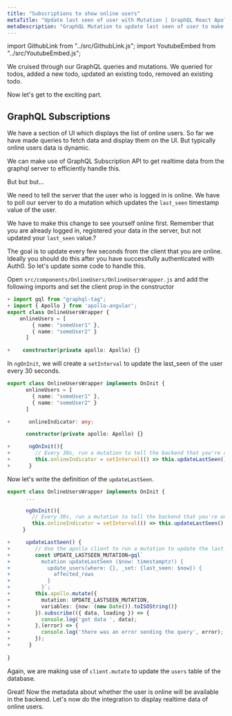 ```yaml
---
title: "Subscriptions to show online users"
metaTitle: "Update last seen of user with Mutation | GraphQL React Apollo Tutorial"
metaDescription: "GraphQL Mutation to update last seen of user to make them available online. Use setInterval to trigger mutation every few seconds "
---
```


import GithubLink from "../src/GithubLink.js";
import YoutubeEmbed from "../src/YoutubeEmbed.js";

<YoutubeEmbed link="https://www.youtube.com/embed/Zegh4VJqrHM" />

We cruised through our GraphQL queries and mutations. We queried for todos, added a new todo, updated an existing todo, removed an existing todo.

Now let's get to the exciting part.

GraphQL Subscriptions
---------------------

We have a section of UI which displays the list of online users. So far we have made queries to fetch data and display them on the UI. But typically online users data is dynamic.

We can make use of GraphQL Subscription API to get realtime data from the graphql server to efficiently handle this.

But but but...

We need to tell the server that the user who is logged in is online. We have to poll our server to do a mutation which updates the `last_seen` timestamp value of the user.

We have to make this change to see yourself online first. Remember that you are already logged in, registered your data in the server, but not updated your `last_seen` value.?

The goal is to update every few seconds from the client that you are online. Ideally you should do this after you have successfully authenticated with Auth0. So let's update some code to handle this. 

Open `src/components/OnlineUsers/OnlineUsersWrapper.js` and add the following imports and set the client prop in the constructor

<GithubLink link="https://github.com/hasura/graphql-engine/blob/master/community/learn/graphql-tutorials/tutorials/react-apollo/app-final/src/components/OnlineUsers/OnlineUsersWrapper.js" text="src/components/OnlineUsers/OnlineUsersWrapper.js" />

```typescript
+ import gql from "graphql-tag";
+ import { Apollo } from 'apollo-angular';
export class OnlineUsersWrapper {
    onlineUsers = [
        { name: "someUser1" },
        { name: "someUser2" }
      ]

+    constructor(private apollo: Apollo) {}
```

In `ngOnInit`, we will create a `setInterval` to update the last_seen of the user every 30 seconds.

```typescript
export class OnlineUsersWrapper implements OnInit {
      onlineUsers = [
        { name: "someUser1" },
        { name: "someUser2" }
      ]

+      onlineIndicator: any;

      constructor(private apollo: Apollo) {}

+      ngOnInit(){
+        // Every 30s, run a mutation to tell the backend that you're online
+        this.onlineIndicator = setInterval(() => this.updateLastSeen(), 30000);
+      }

```

Now let's write the definition of the `updateLastSeen`.

```typescript
export class OnlineUsersWrapper implements OnInit {
      ...

      ngOnInit(){
        // Every 30s, run a mutation to tell the backend that you're online
        this.onlineIndicator = setInterval(() => this.updateLastSeen(), 30000);
     }

+     updateLastSeen() {
+        // Use the apollo client to run a mutation to update the last_seen value
+        const UPDATE_LASTSEEN_MUTATION=gql`
+          mutation updateLastSeen ($now: timestamptz!) {
+            update_users(where: {}, _set: {last_seen: $now}) {
+              affected_rows
+            }
+          }`;
+        this.apollo.mutate({
+          mutation: UPDATE_LASTSEEN_MUTATION,
+          variables: {now: (new Date()).toISOString()}
+        }).subscribe(({ data, loading }) => {
+          console.log('got data ', data);
+        },(error) => {
+          console.log('there was an error sending the query', error);
+        });
+      }
   
}
```

Again, we are making use of `client.mutate` to update the `users` table of the database.

Great! Now the metadata about whether the user is online will be available in the backend. Let's now do the integration to display realtime data of online users.
